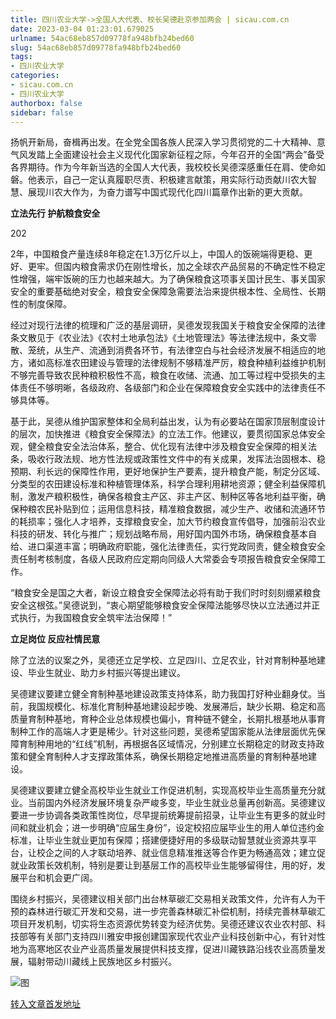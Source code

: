 ```yaml
---
title: 四川农业大学->全国人大代表、校长吴德赴京参加两会 | sicau.com.cn
date: 2023-03-04 01:23:01.679025
urlname: 54ac68eb857d09778fa948bfb24bed60
slug: 54ac68eb857d09778fa948bfb24bed60
tags: 
- 四川农业大学
categories:
- sicau.com.cn
- 四川农业大学
authorbox: false
sidebar: false
---
```

扬帆开新局，奋楫再出发。在全党全国各族人民深入学习贯彻党的二十大精神、意气风发踏上全面建设社会主义现代化国家新征程之际，今年召开的全国“两会”备受各界期待。作为今年新当选的全国人大代表，我校校长吴德深感重任在肩、使命如磐。他表示，自己一定认真履职尽责、积极建言献策，用实际行动贡献川农大智慧、展现川农大作为，为奋力谱写中国式现代化四川篇章作出新的更大贡献。

**立法先行 护航粮食安全**

202
<!--more-->
2年，中国粮食产量连续8年稳定在1.3万亿斤以上，中国人的饭碗端得更稳、更好、更牢。但国内粮食需求仍在刚性增长，加之全球农产品贸易的不确定性不稳定性增强，端牢饭碗的压力也越来越大。为了确保粮食这项事关国计民生、事关国家安全的重要基础绝对安全，粮食安全保障急需要法治来提供根本性、全局性、长期性的制度保障。

经过对现行法律的梳理和广泛的基层调研，吴德发现我国关于粮食安全保障的法律条文散见于《农业法》《农村土地承包法》《土地管理法》等法律法规中，条文零散、笼统，从生产、流通到消费各环节，有法律空白与社会经济发展不相适应的地方，诸如高标准农田建设与管理的法律规制不够精准严厉，粮食种植利益维护机制不够完善导致农民种粮积极性不高，粮食在收储、流通、加工等过程中受损失的主体责任不够明晰，各级政府、各级部门和企业在保障粮食安全实践中的法律责任不够具体等。

基于此，吴德从维护国家整体和全局利益出发，认为有必要站在国家顶层制度设计的层次，加快推进《粮食安全保障法》的立法工作。他建议，要贯彻国家总体安全观，健全粮食安全法治体系，整合、优化现有法律中涉及粮食安全保障的相关法条，吸收行政法规、地方性法规或政策性文件中的有关成果，发挥法治固根本、稳预期、利长远的保障性作用，更好地保护生产要素，提升粮食产能，制定分区域、分类型的农田建设标准和种植管理体系，科学合理利用耕地资源；健全利益保障机制，激发产粮积极性，确保各粮食主产区、非主产区、制种区等各地利益平衡，确保种粮农民补贴到位；运用信息科技，精准粮食数据，减少生产、收储和流通环节的耗损率；强化人才培养，支撑粮食安全，加大节约粮食宣传倡导，加强前沿农业科技的研发、转化与推广；规划战略布局，用好国内国外市场，确保粮食基本自给、进口渠道丰富；明确政府职能，强化法律责任，实行党政同责，健全粮食安全责任制考核制度，各级人民政府应定期向同级人大常委会专项报告粮食安全保障工作。

“粮食安全是国之大者，新设立粮食安全保障法必将有助于我们时时刻刻绷紧粮食安全这根弦。”吴德说到，“衷心期望能够粮食安全保障法能够尽快以立法通过并正式执行，为我国粮食安全筑牢法治保障！”

**立足岗位 反应社情民意**

除了立法的议案之外，吴德还立足学校、立足四川、立足农业，针对育制种基地建设、毕业生就业、助力乡村振兴等提出建议。

吴德建议要建立健全育制种基地建设政策支持体系，助力我国打好种业翻身仗。当前，我国规模化、标准化育制种基地建设起步晚、发展滞后，缺少长期、稳定和高质量育制种基地，育种企业总体规模也偏小，育种链不健全，长期扎根基地从事育制种工作的高端人才更是稀少。针对这些问题，吴德希望国家能从法律层面优先保障育制种用地的“红线”机制，再根据各区域情况，分别建立长期稳定的财政支持政策和健全育制种人才支撑政策体系，确保长期稳定地推进高质量的育制种基地建设。

吴德建议要建立健全高校毕业生就业工作促进机制，实现高校毕业生高质量充分就业。当前国内外经济发展环境复杂严峻多变，毕业生就业总量再创新高。吴德建议要进一步协调各类政策性岗位，尽早提前统筹提前招录，让毕业生有更多的就业时间和就业机会；进一步明确“应届生身份”，设定校招应届毕业生的用人单位违约金标准，让毕业生就业更加有保障；搭建便捷好用的多级联动智慧就业资源共享平台，让校企之间的人才联动培养、就业信息精准推送等合作更为畅通高效；建立促就业政策长效机制，特别是要让到基层工作的高校毕业生能够留得住，用的好，发展平台和机会更广阔。

围绕乡村振兴，吴德建议相关部门出台林草碳汇交易相关政策文件，允许有人为干预的森林进行碳汇开发和交易，进一步完善森林碳汇补偿机制，持续完善林草碳汇项目开发机制，切实将生态资源优势转变为经济优势。吴德还建议农业农村部、科技部等有关部门支持四川雅安申报创建国家现代农业产业科技创新中心，有针对性地为高寒地区农业产业高质量发展提供科技支撑，促进川藏铁路沿线农业高质量发展，辐射带动川藏线上民族地区乡村振兴。

![图](https://news.sicau.edu.cn/__local/4/D3/5C/E92FC6533C79CF84CD7203E2E39_B65DC1ED_398A2.jpg)

[转入文章首发地址](https://news.sicau.edu.cn/info/1135/71189.htm)